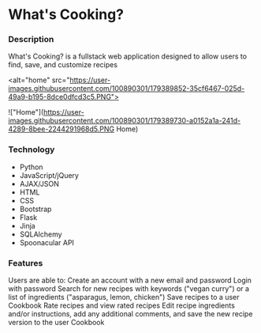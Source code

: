 What's Cooking?
===============

### Description
What's Cooking? is a fullstack web application designed to allow users to find, save, and customize recipes

<alt="home" src="https://user-images.githubusercontent.com/100890301/179389852-35cf6467-025d-49a9-b195-8dce0dfcd3c5.PNG"> 

!["Home"](https://user-images.githubusercontent.com/100890301/179389730-a0152a1a-241d-4289-8bee-2244291968d5.PNG Home)

### Technology
* Python
* JavaScript/jQuery
* AJAX/JSON
* HTML
* CSS
* Bootstrap
* Flask
* Jinja
* SQLAlchemy
* Spoonacular API

### Features
Users are able to:
    Create an account with a new email and password
    Login with password
    Search for new recipes with keywords ("vegan curry") or a list of ingredients ("asparagus, lemon, chicken")
    Save recipes to a user Cookbook
    Rate recipes and view rated recipes
    Edit recipe ingredients and/or instructions, add any additional comments, and save the new recipe version to the user Cookbook 
